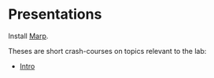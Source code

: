 # Presentations

Install [Marp](https://yhatt.github.io/marp/).

Theses are short crash-courses on topics relevant to the lab:
- [Intro](intro.md)


